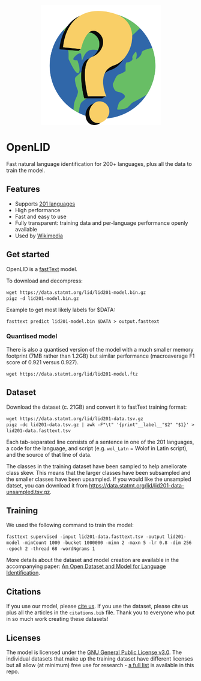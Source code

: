 <p align="center"><img width="320" src="https://github.com/laurieburchell/open-lid-dataset/blob/0cbea4aca70677333da1d7d63babeaab538d7e56/openlid-logo.png" alt="OpenLID - fast natural language identification for 200+ languages"></p>

# OpenLID

Fast natural language identification for 200+ languages, plus all the data to train the model.

## Features

 - Supports [201 languages](languages.md)
 - High performance
 - Fast and easy to use
 - Fully transparent: training data and per-language performance openly available
 - Used by [Wikimedia](https://diff.wikimedia.org/2023/10/24/open-language-identification-api-for-200-languages/)

## Get started

OpenLID is a [fastText](https://fasttext.cc/docs/en/support.html) model.

To download and decompress:

```shell
wget https://data.statmt.org/lid/lid201-model.bin.gz
pigz -d lid201-model.bin.gz
```

Example to get most likely labels for $DATA:

```shell
fasttext predict lid201-model.bin $DATA > output.fasttext

```

### Quantised model

There is also a quantised version of the model with a much smaller memory footprint (7MB rather than 1.2GB) but similar performance (macroaverage F1 score of 0.921 versus 0.927). 

```shell
wget https://data.statmt.org/lid/lid201-model.ftz
```


## Dataset

Download the dataset (c. 21GB) and convert it to fastText training format:
```shell
wget https://data.statmt.org/lid/lid201-data.tsv.gz
pigz -dc lid201-data.tsv.gz | awk -F"\t" '{print"__label__"$2" "$1}' > lid201-data.fasttext.tsv

```
Each tab-separated line consists of a sentence in one of the 201 languages, a code for the language, and script (e.g. `wol_Latn` = Wolof in Latin script), and the source of that line of data.

The classes in the training dataset have been sampled to help ameliorate class skew. This means that the larger classes have been subsampled and the smaller classes have been upsampled. If you would like the unsampled datset, you can download it from https://data.statmt.org/lid/lid201-data-unsampled.tsv.gz. 


## Training

We used the following command to train the model:
```shell
fasttext supervised -input lid201-data.fasttext.tsv -output lid201-model -minCount 1000 -bucket 1000000 -minn 2 -maxn 5 -lr 0.8 -dim 256 -epoch 2 -thread 68 -wordNgrams 1
```
More details about the dataset and model creation are available in the accompanying paper: [An Open Dataset and Model for Language Identification](https://aclanthology.org/2023.acl-short.75.pdf).

## Citations

If you use our model, please [cite us](https://aclanthology.org/2023.acl-short.75). If you use the dataset, please cite us plus all the articles in the `citations.bib` file. Thank you to everyone who put in so much work creating these datasets! 


## Licenses

The model is licensed under the [GNU General Public License v3.0](LICENSE). The individual datasets that make up the training dataset have different licenses but all allow (at minimum) free use for research - [a full list](licenses.md) is available in this repo.
